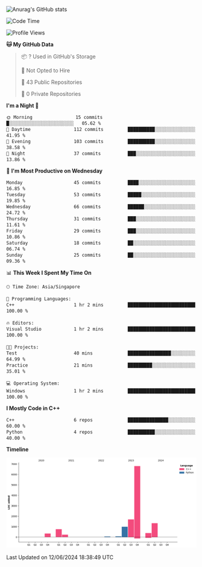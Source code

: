 ![Anurag's GitHub stats](https://github-readme-stats.vercel.app/api?username=OnePointFive99&show_icons=true&theme=transparent)

<!--START_SECTION:waka-->
![Code Time](http://img.shields.io/badge/Code%20Time-109%20hrs%2039%20mins-blue)

![Profile Views](http://img.shields.io/badge/Profile%20Views-0-blue)

**🐱 My GitHub Data** 

> 📦 ? Used in GitHub's Storage 
 > 
> 🚫 Not Opted to Hire
 > 
> 📜 43 Public Repositories 
 > 
> 🔑 0 Private Repositories 
 > 
**I'm a Night 🦉** 

```text
🌞 Morning                15 commits          █░░░░░░░░░░░░░░░░░░░░░░░░   05.62 % 
🌆 Daytime                112 commits         ██████████░░░░░░░░░░░░░░░   41.95 % 
🌃 Evening                103 commits         ██████████░░░░░░░░░░░░░░░   38.58 % 
🌙 Night                  37 commits          ███░░░░░░░░░░░░░░░░░░░░░░   13.86 % 
```
📅 **I'm Most Productive on Wednesday** 

```text
Monday                   45 commits          ████░░░░░░░░░░░░░░░░░░░░░   16.85 % 
Tuesday                  53 commits          █████░░░░░░░░░░░░░░░░░░░░   19.85 % 
Wednesday                66 commits          ██████░░░░░░░░░░░░░░░░░░░   24.72 % 
Thursday                 31 commits          ███░░░░░░░░░░░░░░░░░░░░░░   11.61 % 
Friday                   29 commits          ███░░░░░░░░░░░░░░░░░░░░░░   10.86 % 
Saturday                 18 commits          ██░░░░░░░░░░░░░░░░░░░░░░░   06.74 % 
Sunday                   25 commits          ██░░░░░░░░░░░░░░░░░░░░░░░   09.36 % 
```


📊 **This Week I Spent My Time On** 

```text
🕑︎ Time Zone: Asia/Singapore

💬 Programming Languages: 
C++                      1 hr 2 mins         █████████████████████████   100.00 % 

🔥 Editors: 
Visual Studio            1 hr 2 mins         █████████████████████████   100.00 % 

🐱‍💻 Projects: 
Test                     40 mins             ████████████████░░░░░░░░░   64.99 % 
Practice                 21 mins             █████████░░░░░░░░░░░░░░░░   35.01 % 

💻 Operating System: 
Windows                  1 hr 2 mins         █████████████████████████   100.00 % 
```

**I Mostly Code in C++** 

```text
C++                      6 repos             ███████████████░░░░░░░░░░   60.00 % 
Python                   4 repos             ██████████░░░░░░░░░░░░░░░   40.00 % 
```



**Timeline**

![Lines of Code chart](https://raw.githubusercontent.com/OnePointFive99/OnePointFive99/main/assets/bar_graph.png)


 Last Updated on 12/06/2024 18:38:49 UTC
<!--END_SECTION:waka-->

  
